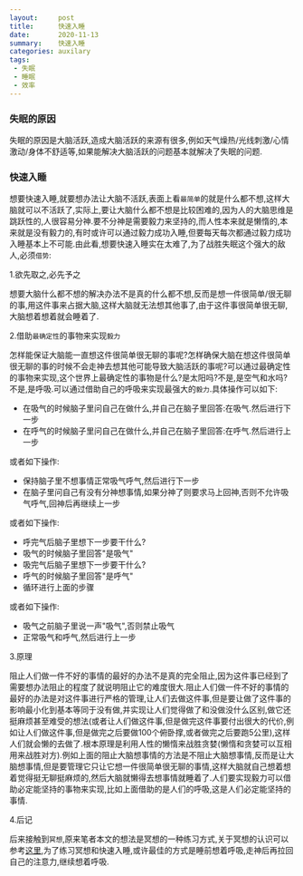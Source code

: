 ```yaml
---
layout:     post
title:      快速入睡
date:       2020-11-13
summary:    快速入睡
categories: auxilary
tags:
 - 失眠
 - 睡眠
 - 效率
---
```


### 失眠的原因

失眠的原因是大脑活跃,造成大脑活跃的来源有很多,例如天气燥热/光线刺激/心情激动/身体不舒适等,如果能解决大脑活跃的问题基本就解决了失眠的问题.

### 快速入睡

想要快速入睡,就要想办法让大脑不活跃,表面上看`最简单`的就是什么都不想,这样大脑就可以不活跃了,实际上,要让大脑什么都不想是比较困难的,因为人的大脑思维是跳跃性的,人很容易分神.要不分神是需要毅力来坚持的,而人性本来就是懒惰的,本来就是没有毅力的,有时或许可以通过毅力成功入睡,但要每天每次都通过毅力成功入睡基本上不可能.由此看,想要快速入睡实在太难了,为了战胜失眠这个强大的敌人,必须`借势`:

1.欲先取之,必先予之

想要大脑什么都不想的解决办法不是真的什么都不想,反而是想一件很简单/很无聊的事,用这件事来占据大脑,这样大脑就无法想其他事了,由于这件事很简单很无聊,大脑想着想着就会睡着了.

2.借助`最确定性`的事物来实现`毅力`

怎样能保证大脑能一直想这件很简单很无聊的事呢?怎样确保大脑在想这件很简单很无聊的事的时候不会走神去想其他可能导致大脑活跃的事呢?可以通过最确定性的事物来实现,这个世界上最确定性的事物是什么?是太阳吗?不是,是空气和水吗?不是,是呼吸.可以通过借助自己的呼吸来实现最强大的`毅力`.具体操作可以如下:

+ 在吸气的时候脑子里问自己在做什么,并自己在脑子里回答:在吸气.然后进行下一步
+ 在呼气的时候脑子里问自己在做什么,并自己在脑子里回答:在呼气.然后进行上一步

或者如下操作:

+ 保持脑子里不想事情正常吸气呼气,然后进行下一步
+ 在脑子里问自己有没有分神想事情,如果分神了则要求马上回神,否则不允许吸气呼气,回神后再继续上一步

或者如下操作:

+ 呼完气后脑子里想下一步要干什么?
+ 吸气的时候脑子里回答"是吸气"
+ 吸完气后脑子里想下一步要干什么?
+ 呼气的时候脑子里回答"是呼气"
+ 循环进行上面的步骤

或者如下操作:

+ 吸气之前脑子里说一声"吸气",否则禁止吸气
+ 正常吸气和呼气,然后进行上一步

3.原理

阻止人们做一件不好的事情的最好的办法不是真的完全阻止,因为这件事已经到了需要想办法阻止的程度了就说明阻止它的难度很大.阻止人们做一件不好的事情的最好的办法是对这件事进行严格的管理,让人们去做这件事,但是要让做了这件事的影响最小化到基本等同于没有做,并实现让人们觉得做了和没做没什么区别,做它还挺麻烦甚至难受的想法(或者让人们做这件事,但是做完这件事要付出很大的代价,例如让人们做这件事,但是做完之后要做100个俯卧撑,或者做完之后要跑5公里),这样人们就会懒的去做了.根本原理是利用人性的懒惰来战胜贪婪(懒惰和贪婪可以互相用来战胜对方).例如上面的阻止大脑想事情的方法是不阻止大脑想事情,反而是让大脑想事情,但是要管理它只让它想一件很简单很无聊的事情,这样大脑就自己想着想着觉得挺无聊挺麻烦的,然后大脑就懒得去想事情就睡着了.人们要实现毅力可以借助必定能坚持的事物来实现,比如上面借助的是人们的呼吸,这是人们必定能坚持的事情.

4.后记

后来接触到`冥想`,原来笔者本文的想法是冥想的一种练习方式,关于冥想的认识可以参考[这里][1],为了练习冥想和快速入睡,或许最佳的方式是睡前想着呼吸,走神后再拉回自己的注意力,继续想着呼吸.

[1]: https://www.zhihu.com/question/20684757

